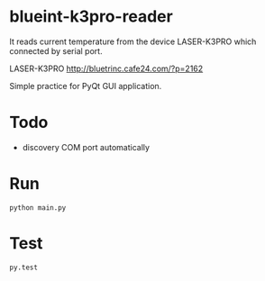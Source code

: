 # blueint-k3pro-reader
It reads current temperature from the device LASER-K3PRO which connected by serial port.

LASER-K3PRO http://bluetrinc.cafe24.com/?p=2162

Simple practice for PyQt GUI application.

# Todo
 * discovery COM port automatically

# Run
```
python main.py
```

# Test
```
py.test
```
